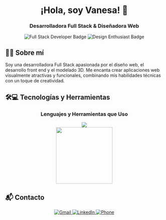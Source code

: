 <h1 align="center">¡Hola, soy Vanesa! 👋</h1>
<h3 align="center">Desarrolladora Full Stack & Diseñadora Web</h3>

<p align="center">
  <img src="https://img.shields.io/badge/Full_Stack_Developer-Active-3D3D3D?style=for-the-badge&logo=github&logoColor=white" alt="Full Stack Developer Badge" />
  <img src="https://img.shields.io/badge/Design_Enthusiast-Active-FF6F61?style=for-the-badge&logo=figma&logoColor=white" alt="Design Enthusiast Badge" />
</p>

## 🚀💫 Sobre mí

Soy una desarrolladora Full Stack apasionada por el diseño web, el desarrollo front end y el modelado 3D. Me encanta crear aplicaciones web visualmente atractivas y funcionales, combinando mis habilidades técnicas con un toque de creatividad.

## 🛠️💻 Tecnologías y Herramientas

<div align="center">
  <h3>Lenguajes y Herramientas que Uso</h3>
  <img src="https://skillicons.dev/icons?i=linux,html,css,js,react,nodejs,electron,mysql,mongodb,py,tailwind,bootstrap,vscode,figma,androidstudio,blender,django,webflow&perline=10" />
</div>

<div align="center">
  <img height="180em" src="https://github-readme-stats.vercel.app/api/top-langs/?username=VC-jpg&layout=compact&langs_count=7&theme=dark"/>
</div>

## 📬 Contacto

<div align="center">
  <a href="https://mail.google.com/mail/?view=cm&fs=1&to=cidvanesam@gmail.com">
    <img src="https://img.shields.io/badge/Gmail-D14836?style=for-the-badge&logo=gmail&logoColor=white" alt="Gmail"/>
  </a>
  <a href="https://www.linkedin.com/in/vanesa-cid-5b78731a4" target="_blank">
    <img src="https://img.shields.io/badge/LinkedIn-0A66C2?style=for-the-badge&logo=linkedin&logoColor=white" alt="LinkedIn"/>
  </a>
  <a href="https://wa.me/56940381809">
    <img src="https://img.shields.io/badge/Phone-34b7f1?style=for-the-badge&logo=phone&logoColor=white" alt="Phone"/>
  </a>
</div>
